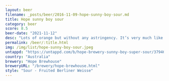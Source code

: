 ```yaml
---
layout: beer
filename: _posts/beer/2016-11-09-hope-sunny-boy-sour.md
title: Hope sunny boy sour
category: beer
score: 8.5
beer-date: "2021-11-12"
desc: "Lots of orange but without any astringency. It’s very much like having a sunny boy but with a whole heap of alcohol"
permalink: /beer/:title.html
img: /img/list/hope-sunny-boy-sour.jpeg
untappd: "https://untappd.com/b/hope-brewery-sunny-boy-super-sour/3794659"
country: "Australia"
brewery: "Hope Brewhouse"
breweryURL: "/brewery/hope-brewhouse.html"
style: "Sour - Fruited Berliner Weisse"
---
```

